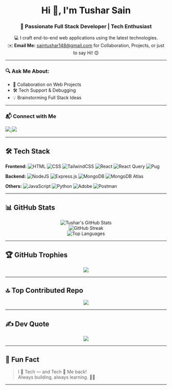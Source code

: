 <h1 align="center">Hi 👋, I'm Tushar Sain</h1>
<h3 align="center">🚀 Passionate Full Stack Developer | Tech Enthusiast</h3>

<p align="center">
  💻 I craft end-to-end web applications using the latest technologies. <br/>
  ✉️ <strong>Email Me:</strong> <a href="saintushar148@gmail.com">saintushar148@gmail.com</a> for Collaboration, Projects, or just to say Hi! 😊<br/>
</p>

---

### 🔍 Ask Me About:
- 🔗 Collaboration on Web Projects
- 🛠 Tech Support & Debugging
- 💡 Brainstorming Full Stack Ideas

---

### 📬 Connect with Me

<p align="left">
  <a href="https://linkedin.com/in/tushar-sain14" target="_blank">
    <img src="https://img.shields.io/badge/LinkedIn-%230077B5.svg?style=for-the-badge&logo=linkedin&logoColor=white"/>
  </a>
  <a href="saintushar148@gmail.com">
    <img src="https://img.shields.io/badge/Email-D14836?style=for-the-badge&logo=gmail&logoColor=white"/>
  </a>
</p>

---

## 🛠️ Tech Stack

**Frontend:**
![HTML](https://img.shields.io/badge/html-%23E34F26.svg?style=for-the-badge&logo=html5&logoColor=white)
![CSS](https://img.shields.io/badge/css-%231572B6.svg?style=for-the-badge&logo=css3&logoColor=white)
![TailwindCSS](https://img.shields.io/badge/tailwind-%2338B2AC.svg?style=for-the-badge&logo=tailwind-css&logoColor=white)
![React](https://img.shields.io/badge/react-%2320232a.svg?style=for-the-badge&logo=react&logoColor=%2361DAFB)
![React Query](https://img.shields.io/badge/React%20Query-FF4154?style=for-the-badge&logo=react-query&logoColor=white)
![Pug](https://img.shields.io/badge/pug-%233A3A3A.svg?style=for-the-badge&logo=pug&logoColor=white)

**Backend:**
![NodeJS](https://img.shields.io/badge/node.js-%23339933.svg?style=for-the-badge&logo=nodedotjs&logoColor=white)
![Express.js](https://img.shields.io/badge/express.js-%23404d59.svg?style=for-the-badge&logo=express&logoColor=%2361DAFB)
![MongoDB](https://img.shields.io/badge/mongodb-%234ea94b.svg?style=for-the-badge&logo=mongodb&logoColor=white)
![MongoDB Atlas](https://img.shields.io/badge/MongoDB%20Atlas-00ED64.svg?style=for-the-badge&logo=mongodb&logoColor=white)

**Others:**
![JavaScript](https://img.shields.io/badge/javascript-%23323330.svg?style=for-the-badge&logo=javascript&logoColor=%23F7DF1E)
![Python](https://img.shields.io/badge/python-3670A0?style=for-the-badge&logo=python&logoColor=ffdd54)
![Adobe](https://img.shields.io/badge/adobe-%23FF0000.svg?style=for-the-badge&logo=adobe&logoColor=white)
![Postman](https://img.shields.io/badge/Postman-FF6C37?style=for-the-badge&logo=postman&logoColor=white)

---
## 📊 GitHub Stats

<p align="center">
  <img src="https://github-readme-stats.vercel.app/api?username=tushar764&theme=dark&hide_border=false&include_all_commits=true&count_private=true" alt="Tushar's GitHub Stats" />
  <br/>
  <img src="https://nirzak-streak-stats.vercel.app/?user=tushar764&theme=dark&hide_border=false" alt="GitHub Streak"/>
  <br/>
  <img src="https://github-readme-stats.vercel.app/api/top-langs/?username=tushar764&layout=compact&theme=dark&hide_border=false" alt="Top Languages"/>
</p>

---

## 🏆 GitHub Trophies

<p align="center">
  <img src="https://github-profile-trophy.vercel.app/?username=tushar764&theme=radical&no-frame=false&no-bg=true&margin-w=4" />
</p>

---

## 🔝 Top Contributed Repo

<p align="center">
  <img src="https://github-contributor-stats.vercel.app/api?username=tushar764&limit=5&theme=dark&combine_all_yearly_contributions=true" />
</p>

---

## ✍️ Dev Quote

<p align="center">
  <img src="https://quotes-github-readme.vercel.app/api?type=horizontal&theme=radical" />
</p>

---

## 🌟 Fun Fact

> I 💖 Tech — and Tech 💖 Me back!  
> Always building, always learning. 🔧🚀

---


